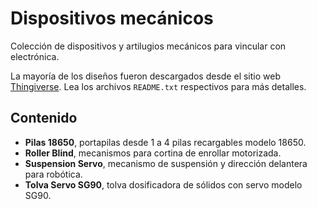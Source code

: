 # Dispositivos mecánicos

Colección de dispositivos y artilugios mecánicos para vincular con electrónica. 

La mayoría de los diseños fueron descargados desde el sitio web [Thingiverse](https://www.thingiverse.com/). Lea los archivos `README.txt` respectivos para más detalles.

## Contenido

- **Pilas 18650**, portapilas desde 1 a 4 pilas recargables modelo 18650.
- **Roller Blind**, mecanismos para cortina de enrollar motorizada.
- **Suspension Servo**, mecanismo de suspensión y dirección delantera para robótica.
- **Tolva Servo SG90**, tolva dosificadora de sólidos con servo modelo SG90.